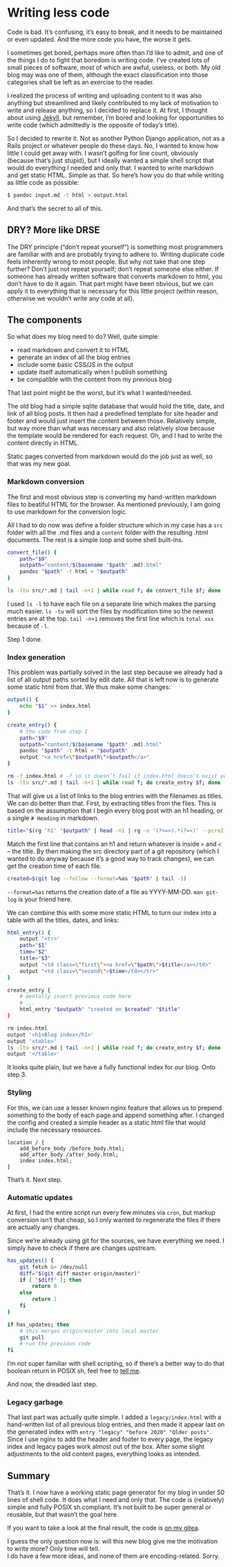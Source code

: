 # Writing less code

Code is bad. It’s confusing, it’s easy to break, and it needs to be maintained or even updated.
And the more code you have, the worse it gets.

I sometimes get bored, perhaps more often than I’d like to admit,
  and one of the things I do to fight that boredom is writing code.
I’ve created lots of small pieces of software,
  most of which are awful, useless, or both.
My old blog may was one of them,
  although the exact classification into those categories
  shall be left as an exercise to the reader.

I realized the process of writing and uploading content to it was also anything but streamlined
  and likely contributed to my lack of motivation to write and release anything,
  so I decided to replace it.
At first, I thought about using [Jekyll](https://jekyllrb.com/),
  but remember, I’m bored and looking for opportunities to write code
  (which admittedly is the opposite of today’s title).

So I decided to rewrite it.
Not as another Python Django application, not as a Rails project or whatever people do these days.
No, I wanted to know how little I could get away with.
I wasn’t golfing for line count, obviously (because that’s just stupid),
  but I ideally wanted a simple shell script that would do everything I needed and only that.
I wanted to write markdown and get static HTML. Simple as that.
So here’s how you do that while writing as little code as possible:
```sh
$ pandoc input.md -t html > output.html
```
And that’s the secret to all of this.

## DRY? More like DRSE
The DRY principle (“don’t repeat yourself”) is something most programmers are familiar with
  and are probably trying to adhere to.
  Writing duplicate code feels inherently wrong to most people.
But why not take that one step further?
Don’t just not repeat yourself; don’t repeat someone else either.
If someone has already written software that converts markdown to html,
  you don’t have to do it again.
That part might have been obvious, but we can apply it to everything that is necessary for this little project
  (within reason, otherwise we wouldn’t write any code at all).

## The components
So what does my blog need to do?
Well, quite simple:
* read markdown and convert it to HTML
* generate an index of all the blog entries
* include some basic CSS/JS in the output
* update itself automatically when I publish something
* be compatible with the content from my previous blog

That last point might be the worst, but it’s what I wanted/needed.

The old blog had a simple sqlite database that would hold the title, date, and link of all blog posts.
It then had a predefined template for site header and footer and would just insert the content between those.
Relatively simple, but way more than what was necessary
  and also relatively slow because the template would be rendered for each request.
Oh, and I had to write the content directly in HTML.

Static pages converted from markdown would do the job just as well, so that was my new goal.

### Markdown conversion
The first and most obvious step is converting my hand-written markdown files to beatiful HTML for the browser.
As mentioned previously, I am going to use markdown for the conversion logic.

All I had to do now was define a folder structure which in my case has a `src` folder with all the .md files
  and a `content` folder with the resulting .html documents.
The rest is a simple loop and some shell built-ins.
```sh
convert_file() {
    path="$9"
    outpath="content/$(basename "$path" .md).html"
    pandoc "$path" -t html > "$outpath"
}

ls -ltu src/*.md | tail -n+1 | while read f; do convert_file $f; done
```

I used `ls -l` to have each file on a separate line which makes the parsing much easier.
`ls -tu` will sort the files by modification time so the newest entries are at the top.
`tail -n+1` removes the first line which is `total xxx` because of `-l`.

Step 1 done.

### Index generation

This problem was partially solved in the last step because we already had a list of all output paths sorted by edit date.
All that is left now is to generate some static html from that. We thus make some changes:
```sh
output() {
    echo "$1" >> index.html
}

create_entry() {
    # the code from step 1
    path="$9"
    outpath="content/$(basename "$path" .md).html"
    pandoc "$path" -t html > "$outpath"
    output "<a href=\"$outpath\">$outpath</a>"
}

rm -f index.html # -f so it doesn’t fail if index.html doesn’t exist yet
ls -ltu src/*.md | tail -n+1 | while read f; do create_entry $f; done
```
That will give us a list of links to the blog entries with the filenames as titles.
We can do better than that.
First, by extracting titles from the files.
This is based on the assumption that I begin every blog post with an h1 heading, or a single `# Heading` in markdown.
```sh
title="$(rg 'h1' "$outpath" | head -n1 | rg -o '(?<=>).*(?=<)' --pcre2)"
```
Match the first line that contains an h1 and return whatever is inside `>` and `<` – the title.
By then making the src directory part of a git repository
  (which I wanted to do anyway because it’s a good way to track changes),
  we can get the creation time of each file.
```sh
created=$(git log --follow --format=%as "$path" | tail -1)
```
`--format=%as` returns the creation date of a file as YYYY-MM-DD.
`man git-log` is your friend here.

We can combine this with some more static HTML to turn our index into a table with all the titles, dates, and links:
```sh
html_entry() {
    output '<tr>'
    path="$1"
    time="$2"
    title="$3"
    output "<td class=\"first\"><a href=\"$path\">$title</a></td>"
    output "<td class=\"second\">$time</td></tr>"
}

create_entry {
    # mentally insert previous code here
    # ...
    html_entry "$outpath" "created on $created" "$title"
}

rm index.html
output '<h1>Blog index</h1>'
output '<table>'
ls -ltu src/*.md | tail -n+1 | while read f; do create_entry $f; done
output '</table>'
```

It looks quite plain, but we have a fully functional index for our blog.
Onto step 3.

### Styling
For this, we can use a lesser known nginx feature that allows us to prepend something to the body of each page and append something after.
I changed the config and created a simple header as a static html file that would include the necessary resources.
```plaintext
location / {
    add_before_body /before_body.html;
    add_after_body /after_body.html;
    index index.html;
}
```

That’s it.
Next step.

### Automatic updates
At first, I had the entire script run every few minutes via `cron`,
  but markup conversion isn’t that cheap,
  so I only wanted to regenerate the files if there are actually any changes.

Since we’re already using git for the sources, we have everything we need.
I simply have to check if there are changes upstream.

```sh
has_updates() {
    git fetch &> /dev/null
    diff="$(git diff master origin/master)"
    if [ "$diff" ]; then
        return 0
    else
        return 1
    fi
}

if has_updates; then
    # this merges origin/master into local master
    git pull
    # run the previous code
fi
```

I’m not super familiar with shell scripting,
  so if there’s a better way to do that boolean return in POSIX sh,
  feel free to [tell me](https://kageru.moe/contact/).

And now, the dreaded last step.

### Legacy garbage
That last part was actually quite simple.
I added a `legacy/index.html` with a hand-written list of all previous blog entries,
  and then made it appear last on the generated index with `entry "legacy" "before 2020" "Older posts"`.
Since I use nginx to add the header and footer to every page,
  the legacy index and legacy pages work almost out of the box.
After some slight adjustments to the old content pages, everything looks as intended.

## Summary
That’s it. I now have a working static page generator for my blog in under 50 lines of shell code.
It does what I need and only that.
The code is (relatively) simple and fully POSIX sh compliant.
It’s not built to be super general or reusable, but that wasn’t the goal here.

If you want to take a look at the final result, the code is [on my gitea](https://git.kageru.moe/kageru/mdb).

I guess the only question now is: will this new blog give me the motivation to write more?
Only time will tell.  
I do have a few more ideas, and none of them are encoding-related. Sorry.
